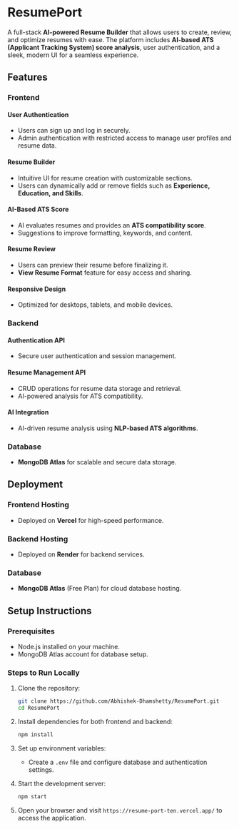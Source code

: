 # ResumePort
A full-stack **AI-powered Resume Builder** that allows users to create, review, and optimize resumes with ease. The platform includes **AI-based ATS (Applicant Tracking System) score analysis**, user authentication, and a sleek, modern UI for a seamless experience.

## Features

### Frontend
#### User Authentication
- Users can sign up and log in securely.
- Admin authentication with restricted access to manage user profiles and resume data.

#### Resume Builder
- Intuitive UI for resume creation with customizable sections.
- Users can dynamically add or remove fields such as **Experience, Education, and Skills**.

#### AI-Based ATS Score
- AI evaluates resumes and provides an **ATS compatibility score**.
- Suggestions to improve formatting, keywords, and content.

#### Resume Review
- Users can preview their resume before finalizing it.
- **View Resume Format** feature for easy access and sharing.

#### Responsive Design
- Optimized for desktops, tablets, and mobile devices.

### Backend
#### Authentication API
- Secure user authentication and session management.

#### Resume Management API
- CRUD operations for resume data storage and retrieval.
- AI-powered analysis for ATS compatibility.

#### AI Integration
- AI-driven resume analysis using **NLP-based ATS algorithms**.

### Database
- **MongoDB Atlas** for scalable and secure data storage.

## Deployment

### Frontend Hosting
- Deployed on **Vercel** for high-speed performance.

### Backend Hosting
- Deployed on **Render** for backend services.

### Database
- **MongoDB Atlas** (Free Plan) for cloud database hosting.

## Setup Instructions

### Prerequisites
- Node.js installed on your machine.
- MongoDB Atlas account for database setup.

### Steps to Run Locally
1. Clone the repository:
   ```sh
   git clone https://github.com/Abhishek-Dhamshetty/ResumePort.git
   cd ResumePort
   ```
2. Install dependencies for both frontend and backend:
   ```sh
   npm install
   ```
3. Set up environment variables:
   - Create a `.env` file and configure database and authentication settings.

4. Start the development server:
   ```sh
   npm start
   ```

5. Open your browser and visit `https://resume-port-ten.vercel.app/` to access the application.

